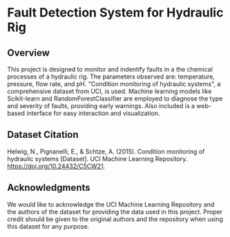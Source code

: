# Fault Detection System for Hydraulic Rig

## Overview
This project is designed to monitor and indentify faults in a the chemical processes of a hydraulic rig. The parameters observed are: temperature, pressure, flow rate, and pH. "Condition monitoring of hydraulic systems", a comprehensive dataset from UCI, is used. Machine learning models like Scikit-learn and RandomForestClassifier are employed to diagnose the type and severity of faults, providing early warnings. Also included is a web-based interface for easy interaction and visualization.

## Dataset Citation
Helwig, N., Pignanelli, E., & Schtze, A. (2015). Condition monitoring of hydraulic systems [Dataset]. UCI Machine Learning Repository. https://doi.org/10.24432/C5CW21.

## Acknowledgments
We would like to acknowledge the UCI Machine Learning Repository and the authors of the dataset for providing the data used in this project. Proper credit should be given to the original authors and the repository when using this dataset for any purpose.
